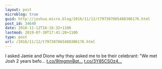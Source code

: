 ```yaml
---
layout: post
microblog: true
guid: http://joshua.micro.blog/2016/11/12/t797307065488306176.html
post_id: 34640
date: 2016-11-12T16:16:32+1100
lastmod: 2019-07-30T17:41:20+1100
type: post
url: /2016/11/12/t797307065488306176.html
---
```

I asked Jamie and Dione why they asked me to be their celebrant: "We met Josh 2 years befo… [t.co/9ImgmnBqt...](https://t.co/9ImgmnBqtM) [t.co/3Y85CSOz4...](https://t.co/3Y85CSOz4F)
